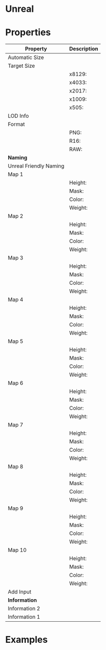 # Unreal


# Properties


| Property | Description| 
| -------- | -----------|
| Automatic Size |  |
| Target Size |  |
| | x8129: <desc> |
| | x4033: <desc> |
| | x2017: <desc> |
| | x1009: <desc> |
| | x505: <desc> |
| LOD Info |  |
| Format |  |
| | PNG: <desc> |
| | R16: <desc> |
| | RAW: <desc> |
| **Naming** |  |
| Unreal Friendly Naming |  |
| Map 1 |  |
| | Height: <desc> |
| | Mask: <desc> |
| | Color: <desc> |
| | Weight: <desc> |
| Map 2 |  |
| | Height: <desc> |
| | Mask: <desc> |
| | Color: <desc> |
| | Weight: <desc> |
| Map 3 |  |
| | Height: <desc> |
| | Mask: <desc> |
| | Color: <desc> |
| | Weight: <desc> |
| Map 4 |  |
| | Height: <desc> |
| | Mask: <desc> |
| | Color: <desc> |
| | Weight: <desc> |
| Map 5 |  |
| | Height: <desc> |
| | Mask: <desc> |
| | Color: <desc> |
| | Weight: <desc> |
| Map 6 |  |
| | Height: <desc> |
| | Mask: <desc> |
| | Color: <desc> |
| | Weight: <desc> |
| Map 7 |  |
| | Height: <desc> |
| | Mask: <desc> |
| | Color: <desc> |
| | Weight: <desc> |
| Map 8 |  |
| | Height: <desc> |
| | Mask: <desc> |
| | Color: <desc> |
| | Weight: <desc> |
| Map 9 |  |
| | Height: <desc> |
| | Mask: <desc> |
| | Color: <desc> |
| | Weight: <desc> |
| Map 10 |  |
| | Height: <desc> |
| | Mask: <desc> |
| | Color: <desc> |
| | Weight: <desc> |
| Add Input |  |
| **Information** |  |
| Information 2 |  |
| Information 1 |  |




# Examples
